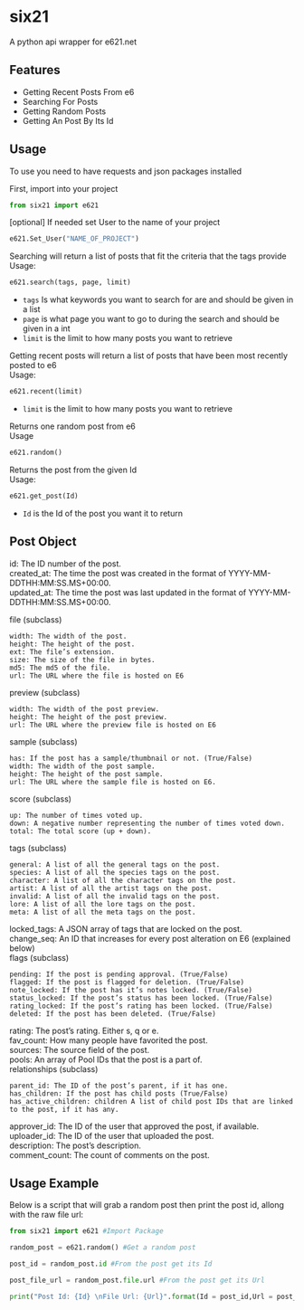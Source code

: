 
# six21

A python api wrapper for e621.net




## Features

- Getting Recent Posts From e6
- Searching For Posts
- Getting Random Posts
- Getting An Post By Its Id


## Usage 
To use you need to have requests and json packages installed

First, import into your project
```python
from six21 import e621
```
[optional]
If needed set User to the name of your project
```python
e621.Set_User("NAME_OF_PROJECT")
```
<Searching>

Searching will return a list of posts that fit the criteria that the tags provide  
Usage:
```python
e621.search(tags, page, limit)
```
- ```tags``` Is what keywords you want to search for are and should be given in a list  
- ```page``` is what page you want to go to during the search and should be given in a int  
- ```limit``` is the limit to how many posts you want to retrieve  


<Recent Posts>

Getting recent posts will return a list of posts that have been most recently posted to e6  
Usage:
```python
e621.recent(limit)
```
- ```limit``` is the limit to how many posts you want to retrieve  

<Random>

Returns one random post from e6  
Usage
```python
e621.random()
```
<Get Post>

Returns the post from the given Id  
Usage:
```python
e621.get_post(Id)
```
- ```Id``` is the Id of the post you want it to return



## Post Object

<A single post object is as follows>  
id: The ID number of the post.  <br />
created_at: The time the post was created in the format of YYYY-MM-DDTHH:MM:SS.MS+00:00.  <br />
updated_at: The time the post was last updated in the format of YYYY-MM-DDTHH:MM:SS.MS+00:00.  <br />

file (subclass)

    width: The width of the post.
    height: The height of the post.
    ext: The file’s extension.
    size: The size of the file in bytes.
    md5: The md5 of the file.
    url: The URL where the file is hosted on E6

preview (subclass)

    width: The width of the post preview.
    height: The height of the post preview.
    url: The URL where the preview file is hosted on E6

sample (subclass)

    has: If the post has a sample/thumbnail or not. (True/False)
    width: The width of the post sample.
    height: The height of the post sample.
    url: The URL where the sample file is hosted on E6.

score (subclass)

    up: The number of times voted up.
    down: A negative number representing the number of times voted down.
    total: The total score (up + down).

tags (subclass)

    general: A list of all the general tags on the post.
    species: A list of all the species tags on the post.
    character: A list of all the character tags on the post.
    artist: A list of all the artist tags on the post.
    invalid: A list of all the invalid tags on the post.
    lore: A list of all the lore tags on the post.
    meta: A list of all the meta tags on the post.

locked_tags: A JSON array of tags that are locked on the post.  <br />
change_seq: An ID that increases for every post alteration on E6 (explained below)  <br />
flags (subclass)

    pending: If the post is pending approval. (True/False)
    flagged: If the post is flagged for deletion. (True/False)
    note_locked: If the post has it’s notes locked. (True/False)
    status_locked: If the post’s status has been locked. (True/False)
    rating_locked: If the post’s rating has been locked. (True/False)
    deleted: If the post has been deleted. (True/False)

rating: The post’s rating. Either s, q or e.  <br />
fav_count: How many people have favorited the post.  <br />
sources: The source field of the post.  <br />
pools: An array of Pool IDs that the post is a part of.  <br />
relationships (subclass) 

    parent_id: The ID of the post’s parent, if it has one.
    has_children: If the post has child posts (True/False)
    has_active_children: children A list of child post IDs that are linked to the post, if it has any.

approver_id: The ID of the user that approved the post, if available.  <br />
uploader_id: The ID of the user that uploaded the post.  <br />
description: The post’s description.  <br />
comment_count: The count of comments on the post.  <br />
## Usage Example

Below is a script that will grab a random post then print the post id, allong with the raw file url:
```python
from six21 import e621 #Import Package

random_post = e621.random() #Get a random post

post_id = random_post.id #From the post get its Id

post_file_url = random_post.file.url #From the post get its Url

print("Post Id: {Id} \nFile Url: {Url}".format(Id = post_id,Url = post_file_url )) #Print Id and Url
```
